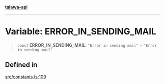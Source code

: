 [**talawa-api**](../../README.md)

***

# Variable: ERROR\_IN\_SENDING\_MAIL

> `const` **ERROR\_IN\_SENDING\_MAIL**: `"Error in sending mail"` = `"Error in sending mail"`

## Defined in

[src/constants.ts:109](https://github.com/Suyash878/talawa-api/blob/b5a9d8b4a1ea678a3d6f5b710b3721f91a3052fc/src/constants.ts#L109)
